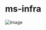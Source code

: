 # ms-infra

![Image](https://github.com/user-attachments/assets/a221d908-3f03-47f8-bfde-8c5dadfccf6c)
